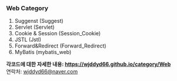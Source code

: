 ### Web Category

1. Suggenst (Suggest)
2. Servlet (Servlet)
3. Cookie & Session (Session_Cookie)
4. JSTL (Jstl)
5. Forward&Redirect (Forward_Redirect)
6. MyBatis (mybatis_web)

**각코드에 대한 자세한 내용: <https://wjddyd66.github.io/category/Web>**  
연락처: wjddyd66@naver.com  

